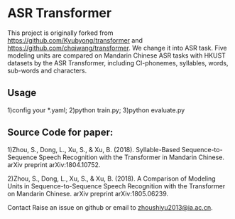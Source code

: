 # ASR Transformer

This project is originally forked from <https://github.com/Kyubyong/transformer> and <https://github.com/chqiwang/transformer>.
We change it into ASR task. Five modeling units are compared on Mandarin Chinese ASR tasks with HKUST datasets by the ASR Transformer, including CI-phonemes, syllables, words, sub-words and characters.

## Usage
1)config your *.yaml; 2)python train.py; 3)python evaluate.py

## Source Code for paper:
1)Zhou, S., Dong, L., Xu, S., & Xu, B. (2018). Syllable-Based Sequence-to-Sequence Speech Recognition with the Transformer in Mandarin Chinese. arXiv preprint arXiv:1804.10752.

2)Zhou, S., Dong, L., Xu, S., & Xu, B. (2018). A Comparison of Modeling Units in Sequence-to-Sequence Speech Recognition with the Transformer on Mandarin Chinese. arXiv preprint arXiv:1805.06239.

Contact
Raise an issue on github or email to zhoushiyu2013@ia.ac.cn.
